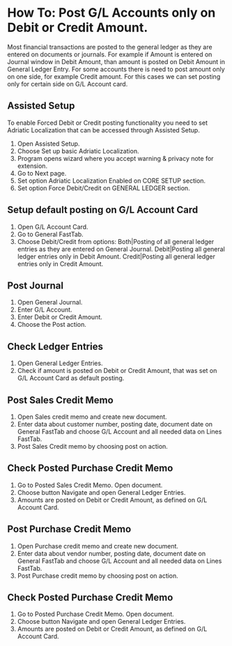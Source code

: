 # How To: Post G/L Accounts only on Debit or Credit Amount.

Most financial transactions are posted to the general ledger as they are entered on documents or journals. For example if Amount is entered on Journal window in Debit Amount, than amount is posted on Debit Amount in General Ledger Entry.
For some accounts there is need to post amount only on one side, for example Credit amount. For this cases we can set posting only for certain side on G/L Account card.

## Assisted Setup

To enable Forced Debit or Credit posting functionality you need to set Adriatic Localization that can be accessed through Assisted Setup.

1. Open Assisted Setup.
2. Choose Set up basic Adriatic Localization.
3. Program opens wizard where you accept warning & privacy note for extension.
4. Go to Next page.
5. Set option Adriatic Localization Enabled on CORE SETUP section.
6. Set option Force Debit/Credit on GENERAL LEDGER section.

## Setup default posting on G/L Account Card

1. Open G/L Account Card.
2. Go to General FastTab.
3. Choose Debit/Credit from options: 
Both|Posting of all general ledger entries as they are entered on General Journal.
Debit|Posting all general ledger entries only in Debit Amount.
Credit|Posting all general ledger entries only in Credit Amount.

## Post Journal

1. Open General Journal.
2. Enter G/L Account.
3. Enter Debit or Credit Amount.
4. Choose the Post action.

## Check Ledger Entries

1. Open General Ledger Entries.
2. Check if amount is posted on Debit or Credit Amount, that was set on G/L Account Card as default posting.

## Post Sales Credit Memo

1. Open Sales credit memo and create new document.
2. Enter data about customer number, posting date, document date on General FastTab and choose G/L Account and all needed data on Lines FastTab. 
3. Post Sales Credit memo by choosing post on action.

## Check Posted Purchase Credit Memo

1. Go to Posted Sales Credit Memo. Open document.
2. Choose button Navigate and open General Ledger Entries.
3. Amounts are posted on Debit or Credit Amount, as defined on G/L Account Card.

## Post Purchase Credit Memo

1. Open Purchase credit memo and create new document.
2. Enter data about vendor number, posting date, document date on General FastTab and choose G/L Account and all needed data on Lines FastTab. 
3. Post Purchase credit memo by choosing post on action.

## Check Posted Purchase Credit Memo

1. Go to Posted Purchase Credit Memo. Open document.
2. Choose button Navigate and open General Ledger Entries.
3. Amounts are posted on Debit or Credit Amount, as defined on G/L Account Card.
